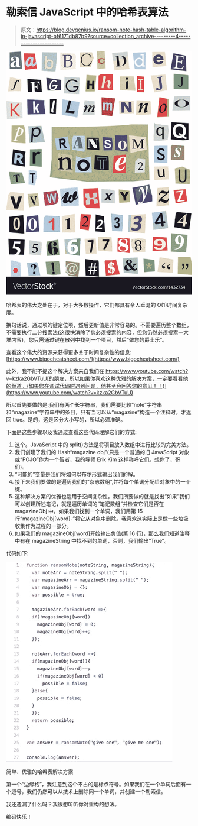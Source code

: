 # 勒索信 JavaScript 中的哈希表算法

> 原文：<https://blog.devgenius.io/ransom-note-hash-table-algorithm-in-javascript-bf6171db87b9?source=collection_archive---------4----------------------->

![](img/e40cbf4578c3cd02a55e3695b3bb1ef5.png)

哈希表的伟大之处在于，对于大多数操作，它们都具有令人垂涎的 O(1)时间复杂度。

换句话说，通过项的键定位项，然后更新值是非常容易的。不需要遍历整个数组，不需要执行二分搜索法(这很快消除了您必须搜索的内容，但您仍然必须搜索一大堆内容)，您只需通过键在散列中找到一个项目，然后“做您的爵士乐”。

查看这个伟大的资源来获得更多关于时间复杂性的信息:[https://www.bigocheatsheet.com/](https://www.bigocheatsheet.com/)

此外，我不能不提这个解决方案来自我们在 https://www.youtube.com/watch?v=kzka2GbVTuU[的朋友，所以如果你喜欢这种优雅的解决方案，一定要看看他的频道。(如果您在调试代码时遇到问题，他甚至会回答您的意见！！)](https://www.youtube.com/watch?v=kzka2GbVTuU)

所以首先要做的是:我们有两个长字符串，我们需要比较“note”字符串和“magazine”字符串中的条目，只有当可以从“magazine”构造一个注释时，才返回 true。是的，这是区分大小写的，所以必须准确。

下面是这些步骤以及我通过查看这些代码理解它们的方式:

1.  这个。JavaScript 中的 split()方法是将项目放入数组中进行比较的完美方法。
2.  我们创建了我们的 Hash“magazine obj”(只是一个普通的旧 JavaScript 对象或“POJO”作为一个智者，我的导师 Erik Kim 这样称呼它们。想你了，哥们)。
3.  “可能的”变量是我们将如何以布尔形式输出我们的解。
4.  接下来我们要做的是遍历我们的“杂志数组”,并将每个单词分配给对象中的一个键。
5.  这种解决方案的优雅也适用于空间复杂性。我们所要做的就是找出“如果”我们可以创建所述笔记，就是遍历单词的“笔记数组”并检查它们是否在 magazineObj 中。如果我们找到一个单词，我们用第 15 行“magazineObj[word]-”将它从对象中删除。我喜欢这实际上是做一些垃圾收集作为过程的一部分。
6.  如果我们的 magazineObj[word]开始输出负值(第 16 行)，那么我们知道注释中有在 magazineString 中找不到的单词，否则，我们输出“True”。

代码如下:

![](img/495bd4c5829ee25bcdba2926262a861b.png)

简单、优雅的哈希表解决方案

第一个“边缘格”，我注意到这个不占的是标点符号。如果我们在一个单词后面有一个逗号，我们仍然可以从技术上删除同一个单词，并创建一个勒索信。

我还遗漏了什么吗？我很想听听你对重构的想法。

编码快乐！